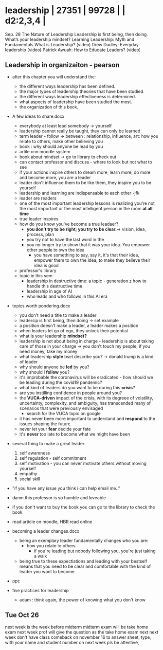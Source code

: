 # leadership | 27351    | 99728     |                    | d2:2,3,4 |

Sep. 28
The Nature of Leadership
Leadership is first being, then doing.
What’s your leadership mindset?
Learning Leadership: Myth and Fundamentals
What is Leadership? (video)
Drew Dudley: Everyday leadership (video)
Patrick Awuah: How to Educate Leaders? (video)

## Leadership in organizaiton - pearson

- after this chapter you will understand the:
    - the different ways leadership has been defined.
    - the major types of leadership theories that have been studied.
    - the different ways leadership effectiveness is determined.
    - what aspects of leadership have been studied the most.
    - the organization of this book.

- A few ideas to share.docx
    - everybody at least lead somebody -> yourself
    - leadership cannot really be taught, they can only be learned
    - term leader - follow -> between : relationship, influence, art: how you relate to others, make other believing you
    - book : why should anyone be lead by you
    - artile onn moodle system
    - book about mindset -> go to library to check out
    - can contact professor and discuss - where to look but not what to see
    - if your actions inspire others to dream more, learn more, do more and become more, you are a leader
    - leader don't influence them to be like them, they inspire you to be yourself
    - leadership and learning are indispensable to each other -jfk
    - leader are readers
    - one of the most important leadership lessons is realizing you're not the most important or the most intelligent person in the room **at all time**
    - true leader inspires
    - how do you know you've become a true leadaer?
        - **you don't try to be right; you try to be clear.**-> vision, idea, process, plan
        - you try not to have the last word in the
        - you no longer try to show that it was your idea. You empower other people to own the idea
            - you have something to say, say it, it's that their idea, empower them to own the idea, to make they believe their idea is good
    - professor's library
    - topic in this sem:
        - leadership in destructive time: a topic - generation z how to handle this destructive time
        - leadership in age of AI
        - who leads and who follows in this AI era
- topics worth pondering.docx
    - you don't need a title to make a leader
    - leadersip is first being, then doing -> set example
    - a position doesn't make a leader, a leader makes a position
    - when leaders let go of ego, they unlock their potential
    - what is your leadership **mindset?**
    - leadership is not about being in charge - leadership is about taking care of those in your charge -> you don't touch my people, if you need money, take my money
    - what leadership **style** bset describe you? -> donald trump is a kind of leader
    - why should anyone be **led** by you?
    - why should i **follow** you?
    - it's improbable the coronavirus will be eradicated - how should we be leading during the covid19 pandemic?
    - what kind of leaders do you want to be during this **crisis**?
    - are you instilling confidence in people around you?
    - the **VUCA-driven** impact of the crisis, with its degreee of volatility, uncertainty, complexity, and ambiguity, has transcended many of scenarios that were previously envisaged
        - search for the VUCA topic on google
    - it has never been more important to understand and **respond** to the issues shaping the future.
    - never let your **fear** decide your fate
    - it's **never** too late to become what we might have been

- several thing to make a great leader:
    1. self awareness
    2. self regulation - self commitment
    3. self motivation - you can never motivate others without moving yourself
    4. empathy 
    5. social skill

- "if you have any issue you think i can help email me.."
- damn this professor is so humble and loveable
- if you don't want to buy the book you can go to the library to check the book
- read article on moodle, HBR read online

- becoming a leader changes.docx
    - being an exemplary leader fundamentally changes who you are:
        - how you relate to others
            - if you're leading but nobody following you, you're just taking a walk
    - being true to these expectiations and leading with  your bestself means that you need to be clear and comfortable with the kind of leader you want to become

- ppt:
- five practices for leadership
    - adam : think again, the power of knowing what you don't know

## Tue Oct 26
next week is the week before midterm
midterm exam will be take home exam
next week prof will give the question as the take home exam
next next week don't have class
comeback on november 16 to answer sheet, type, with your name and student number on
next week pls be attentive, 
